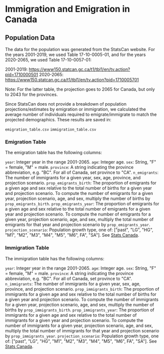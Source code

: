 # Immigration and Emigration in Canada

## Population Data

The data for the population was generated from the StatsCan website. For the years 2001-2019, we
used Table 17-10-0005-01, and for the years 2020-2065, we used Table 17-10-0057-01:

2001-2019: https://www150.statcan.gc.ca/t1/tbl1/en/tv.action?pid=1710000501
2020-2065: https://www150.statcan.gc.ca/t1/tbl1/en/tv.action?pid=1710005701

Note: For the latter table, the projection goes to 2065 for Canada, but only to 2043 for the
provinces.

Since StatsCan does not provide a breakdown of population projections/estimates by emigration
or immigration, we calculated the average number of individuals required to emigrate/immigrate to
match the projected demographics. These results are saved in:

`emigration_table.csv`
`immigration_table.csv`

### Emigration Table

The emigration table has the following columns:

`year`: Integer year in the range 2001-2065.
`age`: Integer age.
`sex`: String, "F" = female, "M" = male.
`province`: A string indicating the province abbreviation, e.g. "BC". For all of Canada,
  set province to "CA".
`n_emigrants`: The number of immigrants for a given year, sex, age, province, and projection
    scenario.
`prop_emigrants_birth`: The proportion of emigrants for a given age and sex relative to the total
  number of births for a given year and projection scenario. To compute the number of emigrants
  for a given year, projection scenario, age, and sex, multiply the number of births by
  `prop_emigrants_birth`.
`prop_emigrants_year`: The proportion of emigrants for a given age and sex relative to the total
  number of emigrants for a given year and projection scenario. To compute the number of emigrants
  for a given year, projection scenario, age, and sex, multiply the total number of emigrants for
  that year and projection scenario by `prop_emigrants_year`.
`projection_scenario`: Population growth type, one of:
  ["past", "LG", "HG", "M1", "M2", "M3", "M4", "M5", "M6", FA", "SA"].
  See [Stats Canada](https://www150.statcan.gc.ca/n1/pub/91-520-x/91-520-x2022001-eng.htm).


### Immigration Table

The immigration table has the following columns:

`year`: Integer year in the range 2001-2065.
`age`: Integer age.
`sex`: String, "F" = female, "M" = male.
`province`: A string indicating the province abbreviation, e.g. "BC". For all of Canada,
  set province to "CA".
`n_immigrants`: The number of immigrants for a given year, sex, age, province, and projection
    scenario.
`prop_immigrants_birth`: The proportion of immigrants for a given age and sex relative to the total
  number of births for a given year and projection scenario. To compute the number of immigrants
  for a given year, projection scenario, age, and sex, multiply the number of births by
  `prop_immigrants_birth`.
`prop_immigrants_year`: The proportion of immigrants for a given age and sex relative to the total
  number of immigrants for a given year and projection scenario. To compute the number of immigrants
  for a given year, projection scenario, age, and sex, multiply the total number of immigrants for
  that year and projection scenario by `prop_immigrants_year`.
`projection_scenario`: Population growth type, one of:
  ["past", "LG", "HG", "M1", "M2", "M3", "M4", "M5", "M6", FA", "SA"].
  See [Stats Canada](https://www150.statcan.gc.ca/n1/pub/91-520-x/91-520-x2022001-eng.htm).
